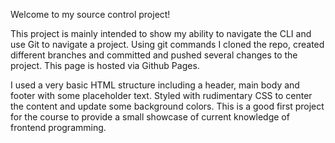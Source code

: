 Welcome to my source control project!

This project is mainly intended to show my ability to navigate the CLI and use Git to navigate a project. Using git commands I cloned the repo, created different branches and committed and pushed several changes to the project. This page is hosted via Github Pages.

I used a very basic HTML structure including a header, main body and footer with some placeholder text. Styled with rudimentary CSS to center the content and update some background colors. This is a good first project for the course to provide a small showcase of current knowledge of frontend programming. 
